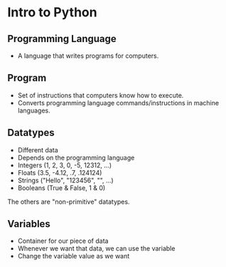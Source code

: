 # Intro to Python

## Programming Language

- A language that writes programs for computers.

## Program

- Set of instructions that computers know how to execute.
- Converts programming language commands/instructions in machine languages.

## Datatypes

- Different data
- Depends on the programming language
- Integers (1, 2, 3, 0, -5, 12312, ...)
- Floats (3.5, -4.12, .7, .124124)
- Strings ("Hello", "123456", "", ...)
- Booleans (True & False, 1 & 0)

The others are "non-primitive" datatypes.

## Variables

- Container for our piece of data
- Whenever we want that data, we can use the variable
- Change the variable value as we want